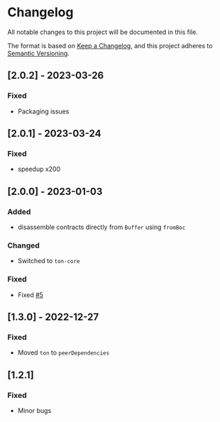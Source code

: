 # Changelog

All notable changes to this project will be documented in this file.

The format is based on [Keep a Changelog](https://keepachangelog.com/en/1.0.0/),
and this project adheres to [Semantic Versioning](https://semver.org/spec/v2.0.0.html).

## [2.0.2] - 2023-03-26
### Fixed
- Packaging issues

## [2.0.1] - 2023-03-24
### Fixed
- speedup x200

## [2.0.0] - 2023-01-03

### Added

- disassemble contracts directly from `Buffer` using `fromBoc`

### Changed

-  Switched to `ton-core`

### Fixed

- Fixed [#5](https://github.com/ton-community/disassembler/issues/5)

## [1.3.0] - 2022-12-27

### Fixed

- Moved `ton` to `peerDependencies`


## [1.2.1]

### Fixed

- Minor bugs
